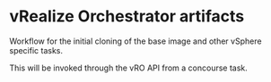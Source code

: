 # vRealize Orchestrator artifacts
Workflow for the initial cloning of the base image and other vSphere specific tasks.

This will be invoked through the vRO API from a concourse task.
